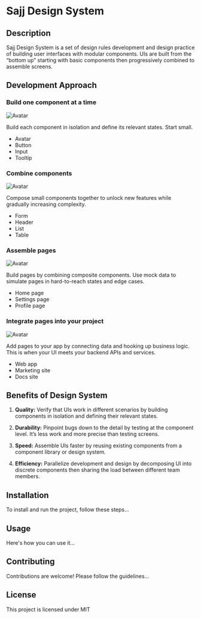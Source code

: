 # Sajj Design System

## Description
Sajj Design System is a set of design rules development and design practice of building user interfaces with modular components. UIs are built from the “bottom up” starting with basic components then progressively combined to assemble screens.

## Development Approach
### Build one component at a time
![Avatar](https://www.componentdriven.org/component.svg)

Build each component in isolation and define its relevant states. Start small.
- Avatar
- Button
- Input
- Tooltip

### Combine components
![Avatar](https://www.componentdriven.org/composition.svg)

Compose small components together to unlock new features while gradually increasing complexity.
- Form
- Header
- List
- Table

### Assemble pages
![Avatar](https://www.componentdriven.org/page.svg)

Build pages by combining composite components. Use mock data to simulate pages in hard-to-reach states and edge cases.
- Home page
- Settings page
- Profile page

### Integrate pages into your project
![Avatar](https://www.componentdriven.org/integrate.svg)

Add pages to your app by connecting data and hooking up business logic. This is when your UI meets your backend APIs and services.
- Web app
- Marketing site
- Docs site

## Benefits of Design System

1. **Quality:** Verify that UIs work in different scenarios by building components in isolation and defining their relevant states.

2. **Durability:** Pinpoint bugs down to the detail by testing at the component level. It’s less work and more precise than testing screens.

3. **Speed:** Assemble UIs faster by reusing existing components from a component library or design system.

4. **Efficiency:** Parallelize development and design by decomposing UI into discrete components then sharing the load between different team members.


## Installation
To install and run the project, follow these steps...

## Usage
Here's how you can use it...

## Contributing
Contributions are welcome! Please follow the guidelines...

## License
This project is licensed under MIT
